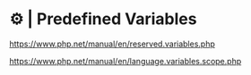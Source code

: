 # ⚙️ | Predefined Variables

https://www.php.net/manual/en/reserved.variables.php

https://www.php.net/manual/en/language.variables.scope.php
